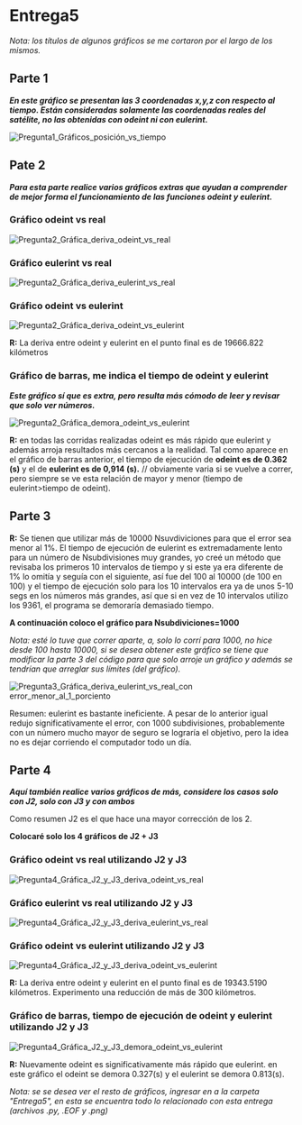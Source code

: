 
# Entrega5

_Nota: los títulos de algunos gráficos se me cortaron por el largo de los mismos._

## Parte 1
**_En este gráfico se presentan las 3 coordenadas x,y,z con respecto al tiempo. Están consideradas solamente las coordenadas reales del satélite, no las obtenidas con odeint ni con eulerint._**

![Pregunta1_Gráficos_posición_vs_tiempo](https://user-images.githubusercontent.com/69159364/92931278-9c306b00-f419-11ea-8321-e03f8827177b.png)

## Pate 2

**_Para esta parte realice varios gráficos extras que ayudan a comprender de mejor forma el funcionamiento de las funciones odeint y eulerint._**

### Gráfico odeint vs real

![Pregunta2_Gráfica_deriva_odeint_vs_real](https://user-images.githubusercontent.com/69159364/92327906-521f4200-f033-11ea-8b3c-1f3ad02c16dc.png)

### Gráfico eulerint vs real

![Pregunta2_Gráfica_deriva_eulerint_vs_real](https://user-images.githubusercontent.com/69159364/92327904-5186ab80-f033-11ea-8aa8-266e30cb1257.png)

### Gráfico odeint vs eulerint

![Pregunta2_Gráfica_deriva_odeint_vs_eulerint](https://user-images.githubusercontent.com/69159364/92327905-521f4200-f033-11ea-8079-0dd868a96e86.png)

**R:** La deriva entre odeint y eulerint en el punto final es de 19666.822 kilómetros

### Gráfico de barras, me indica el tiempo de odeint y eulerint

**_Este gráfico sí que es extra, pero resulta más cómodo de leer y revisar que solo ver números._**

![Pregunta2_Gráfica_demora_odeint_vs_eulerint](https://user-images.githubusercontent.com/69159364/92327903-50ee1500-f033-11ea-8525-d3a1e95ad601.png)

**R:** en todas las corridas realizadas odeint es más rápido que eulerint y además arroja resultados más cercanos a la realidad. Tal como aparece en el gráfico de barras anterior, el tiempo de ejecución de **odeint es de 0.362 (s)** y el de **eulerint es de 0,914 (s).** // obviamente varia si se vuelve a correr, pero siempre se ve esta relación de mayor y menor (tiempo de eulerint>tiempo de odeint).

## Parte 3

**R:** Se tienen que utilizar más de 10000 Nsuvdiviciones para que el error sea menor al 1%.
El tiempo de ejecución de eulerint es extremadamente lento para un número de Nsubdivisiones muy grandes, yo creé un método que revisaba los primeros 10 intervalos de tiempo y si este ya era diferente de 1% lo omitía y seguía con el siguiente, así fue del 100 al 10000 (de 100 en 100) y el tiempo de ejecución solo para los 10 intervalos era ya de unos 5-10 segs en los números más grandes, así que si en vez de 10 intervalos utilizo los 9361, el programa se demoraría demasiado tiempo. 

**A continuación coloco el gráfico para Nsubdiviciones=1000**

_Nota: esté lo tuve que correr aparte, a, solo lo corrí para 1000, no hice desde 100 hasta 10000, si se desea obtener este gráfico se tiene que modificar la parte 3 del código para que solo arroje un gráfico y además se tendrían que arreglar sus límites (del gráfico)._

![Pregunta3_Gráfica_deriva_eulerint_vs_real_con error_menor_al_1_porciento](https://user-images.githubusercontent.com/69159364/92335466-89aae000-f06d-11ea-9162-a2a0d4d34a02.png)

Resumen: eulerint es bastante ineficiente. A pesar de lo anterior igual redujo significativamente el error, con 1000 subdivisiones, probablemente con un número mucho mayor de seguro se lograría el objetivo, pero la idea no es dejar corriendo el computador todo un día.

## Parte 4

**_Aquí también realice varios gráficos de más, considere los casos solo con J2, solo con J3 y con ambos_** 

Como resumen J2 es el que hace una mayor corrección de los 2.

**Colocaré solo los 4 gráficos de J2 + J3**


### Gráfico odeint vs real utilizando J2 y J3

![Pregunta4_Gráfica_J2_y_J3_deriva_odeint_vs_real](https://user-images.githubusercontent.com/69159364/92328441-361d9f80-f037-11ea-8289-c7b9fd334f4b.png)

### Gráfico eulerint vs real utilizando J2 y J3

![Pregunta4_Gráfica_J2_y_J3_deriva_eulerint_vs_real](https://user-images.githubusercontent.com/69159364/92328439-35850900-f037-11ea-9525-c0708c7a2c11.png)

### Gráfico odeint vs eulerint utilizando J2 y J3

![Pregunta4_Gráfica_J2_y_J3_deriva_odeint_vs_eulerint](https://user-images.githubusercontent.com/69159364/92328440-361d9f80-f037-11ea-890a-2523e2e4f6a5.png)

**R:** La deriva entre odeint y eulerint en el punto final es de 19343.5190 kilómetros. Experimento una reducción de más de 300 kilómetros.

### Gráfico de barras, tiempo de ejecución de odeint y eulerint utilizando J2 y J3

![Pregunta4_Gráfica_J2_y_J3_demora_odeint_vs_eulerint](https://user-images.githubusercontent.com/69159364/92328438-34ec7280-f037-11ea-8f7c-7720596cf766.png)

**R:** Nuevamente odeint es significativamente más rápido que eulerint. en este gráfico el odeint se demora 0.327(s) y el eulerint se demora 0.813(s).

_Nota: se se desea ver el resto de gráficos, ingresar en a la carpeta "Entrega5", en esta se encuentra todo lo relacionado con esta entrega (archivos .py, .EOF y .png)_

